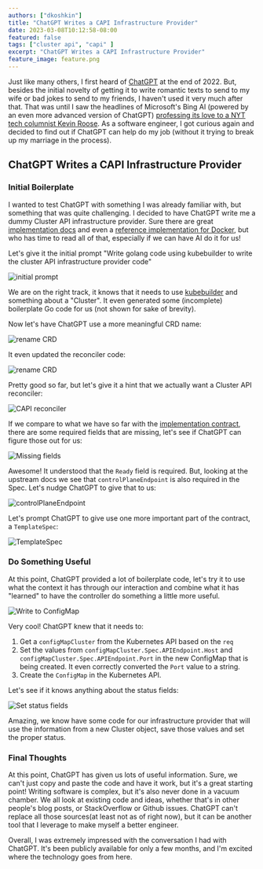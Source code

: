 ```yaml
---
authors: ["dkoshkin"]
title: "ChatGPT Writes a CAPI Infrastructure Provider"
date: 2023-03-08T10:12:58-08:00
featured: false
tags: ["cluster api", "capi" ]
excerpt: "ChatGPT Writes a CAPI Infrastructure Provider"
feature_image: feature.png
---
```


Just like many others, I first heard of [ChatGPT](https://openai.com/blog/chatgpt) at the end of 2022.
But, besides the initial novelty of getting it to write romantic texts to send to my wife or bad jokes to send to my friends, I haven't used it very much after that.
That was until I saw the headlines of Microsoft's Bing AI (powered by an even more advanced version of ChatGPT) [professing its love to a NYT tech columnist Kevin Roose](https://www.nytimes.com/2023/02/16/technology/bing-chatbot-microsoft-chatgpt.html).
As a software engineer, I got curious again and decided to find out if ChatGPT can help do my job (without it trying to break up my marriage in the process).

## ChatGPT Writes a CAPI Infrastructure Provider

### Initial Boilerplate

I wanted to test ChatGPT with something I was already familiar with, but something that was quite challenging.
I decided to have ChatGPT write me a dummy Cluster API infrastructure provider.
Sure there are great [implementation docs](https://cluster-api.sigs.k8s.io/developer/providers/implementers-guide/overview.html) 
and even a [reference implementation for Docker](https://cluster-api.sigs.k8s.io/developer/architecture/controllers/cluster.html?highlight=infrastruct#infrastructure-provider),
but who has time to read all of that, especially if we can have AI do it for us!

Let's give it the initial prompt "Write golang code using kubebuilder to write the cluster API infrastructure provider code"

![initial prompt](initialprompt.png)

We are on the right track, it knows that it needs to use [kubebuilder](https://github.com/kubernetes-sigs/kubebuilder) and something about a "Cluster".
It even generated some (incomplete) boilerplate Go code for us (not shown for sake of brevity).

Now let's have ChatGPT use a more meaningful CRD name:

![rename CRD](crdname.png)

It even updated the reconciler code:

![rename CRD](crdnamecode.png)

Pretty good so far, but let's give it a hint that we actually want a Cluster API reconciler:

![CAPI reconciler](capireconciler.png)

If we compare to what we have so far with the [implementation contract](https://cluster-api.sigs.k8s.io/developer/providers/cluster-infrastructure.html),
there are some required fields that are missing, let's see if ChatGPT can figure those out for us:

![Missing fields](missingfields.png)

Awesome! It understood that the `Ready` field is required. But, looking at the upstream docs we see that `controlPlaneEndpoint` is also required in the Spec.
Let's nudge ChatGPT to give that to us:

![controlPlaneEndpoint](controlPlaneEndpoint.png)

Let's prompt ChatGPT to give use one more important part of the contract, a `TemplateSpec`:

![TemplateSpec](templatespec.png)

### Do Something Useful

At this point, ChatGPT provided a lot of boilerplate code, let's try it to use what the context it has through our interaction
and combine what it has "learned" to have the controller do something a little more useful.

![Write to ConfigMap](writeconfigmap.png)

Very cool! ChatGPT knew that it needs to:
1. Get a `configMapCluster` from the Kubernetes API based on the `req`
2. Set the values from `configMapCluster.Spec.APIEndpoint.Host` and `configMapCluster.Spec.APIEndpoint.Port` in the new ConfigMap that is being created. It even correctly converted the `Port` value to a string.
3. Create the `ConfigMap` in the Kubernetes API.

Let's see if it knows anything about the status fields:

![Set status fields](setstatusfields.png)

Amazing, we know have some code for our infrastructure provider that will use the information from a new Cluster object, save those values and set the proper status.

### Final Thoughts

At this point, ChatGPT has given us lots of useful information. Sure, we can't just copy and paste the code and have it work, but it's a great starting point!
Writing software is complex, but it's also never done in a vacuum chamber.
We all look at existing code and ideas, whether that's in other people's blog posts, or StackOverflow or Github issues. 
ChatGPT can't replace all those sources(at least not as of right now), but it can be another tool that I leverage to make myself a better engineer.

Overall, I was extremely impressed with the conversation I had with ChatGPT. It's been publicly available for only a few months, and I'm excited where the technology goes from here.
